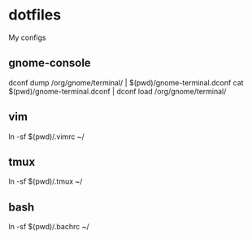 # dotfiles
My configs

## gnome-console

dconf dump /org/gnome/terminal/ | $(pwd)/gnome-terminal.dconf
cat $(pwd)/gnome-terminal.dconf | dconf load /org/gnome/terminal/

## vim 

ln -sf $(pwd)/.vimrc ~/

## tmux

ln -sf $(pwd)/.tmux ~/

## bash

ln -sf $(pwd)/.bachrc ~/
